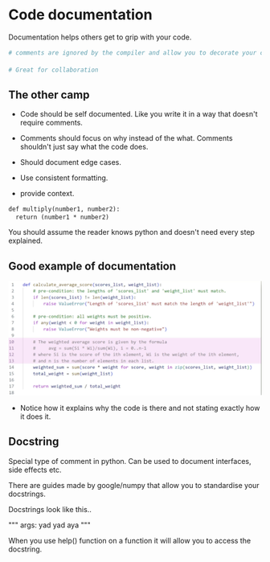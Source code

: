 # Code documentation

Documentation helps others get to grip with your code.

```python
# comments are ignored by the compiler and allow you to decorate your code with useful information.

# Great for collaboration
```

## The other camp

- Code should be self documented. Like you write it in a way that doesn't require comments.

- Comments should focus on why instead of the what. Comments shouldn't just say what the code does.
- Should document edge cases.
- Use consistent formatting.
- provide context.
```
def multiply(number1, number2):
  return (number1 * number2)
```
You should assume the reader knows python and doesn't need every step explained.

## Good example of documentation

![good example of documentation](image-8.png)

- Notice how it explains why the code is there and not stating exactly how it does it.

## Docstring

Special type of comment in python. Can be used to document interfaces, side effects etc.

There are guides made by google/numpy that allow you to standardise your docstrings.

Docstrings look like this..

"""
args:
  yad yad aya
"""

When you use help() function on a function it will allow you to access the docstring.